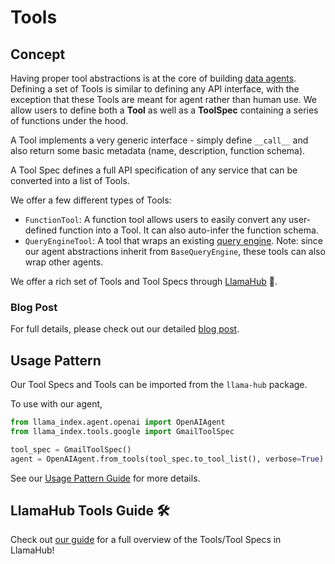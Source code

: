 # Tools

## Concept

Having proper tool abstractions is at the core of building [data agents](../index.md). Defining a set of Tools is similar to defining any API interface, with the exception that these Tools are meant for agent rather than human use. We allow users to define both a **Tool** as well as a **ToolSpec** containing a series of functions under the hood.

A Tool implements a very generic interface - simply define `__call__` and also return some basic metadata (name, description, function schema).

A Tool Spec defines a full API specification of any service that can be converted into a list of Tools.

We offer a few different types of Tools:

- `FunctionTool`: A function tool allows users to easily convert any user-defined function into a Tool. It can also auto-infer the function schema.
- `QueryEngineTool`: A tool that wraps an existing [query engine](../../query_engine/index.md). Note: since our agent abstractions inherit from `BaseQueryEngine`, these tools can also wrap other agents.

We offer a rich set of Tools and Tool Specs through [LlamaHub](https://llamahub.ai/) 🦙.

### Blog Post

For full details, please check out our detailed [blog post](https://blog.llamaindex.ai/building-better-tools-for-llm-agents-f8c5a6714f11).

## Usage Pattern

Our Tool Specs and Tools can be imported from the `llama-hub` package.

To use with our agent,

```python
from llama_index.agent.openai import OpenAIAgent
from llama_index.tools.google import GmailToolSpec

tool_spec = GmailToolSpec()
agent = OpenAIAgent.from_tools(tool_spec.to_tool_list(), verbose=True)
```

See our [Usage Pattern Guide](./usage_pattern.md) for more details.

## LlamaHub Tools Guide 🛠️

Check out [our guide](./llamahub_tools_guide.md) for a full overview of the Tools/Tool Specs in LlamaHub!
